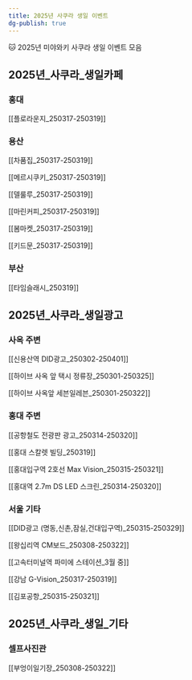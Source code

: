 ```yaml
---
title: 2025년 사쿠라 생일 이벤트
dg-publish: true
---
```


🐱 2025년 미야와키 사쿠라 생일 이벤트 모음


## 2025년_사쿠라_생일카페 


### 홍대

[[플로라운지_250317-250319]]



### 용산

 [[차품집_250317-250319]]
 
 [[메르시쿠키_250317-250319]]
 
 [[델룰루_250317-250319]]
 
 [[마린커피_250317-250319]]
 
 [[봄마켓_250317-250319]]
 
 [[키드문_250317-250319]]
 


### 부산

 [[타임슬래시_250319]]



## 2025년_사쿠라_생일광고 


### 사옥 주변

[[신용산역 DID광고_250302-250401]]

[[하이브 사옥 앞 택시 정류장_250301-250325]]

[[하이브 사옥앞 세븐일레븐_250301-250322]]


### 홍대 주변

[[공항철도 전광판 광고_250314-250320]]

[[홍대 스칼렛 빌딩_250319]]

[[홍대입구역 2호선 Max Vision_250315-250321]]

[[홍대역 2.7m DS LED 스크린_250314-250320]]



### 서울 기타

[[DID광고 (명동,신촌,잠실,건대입구역)_250315-250329]]

[[왕십리역 CM보드_250308-250322]]

[[고속터미널역 파미에 스테이션_3월 중]]

[[강남 G-Vision_250317-250319]]

[[김포공항_250315-250321]]


## 2025년_사쿠라_생일_기타

### 셀프사진관

[[부엉이일기장_250308-250322]]
